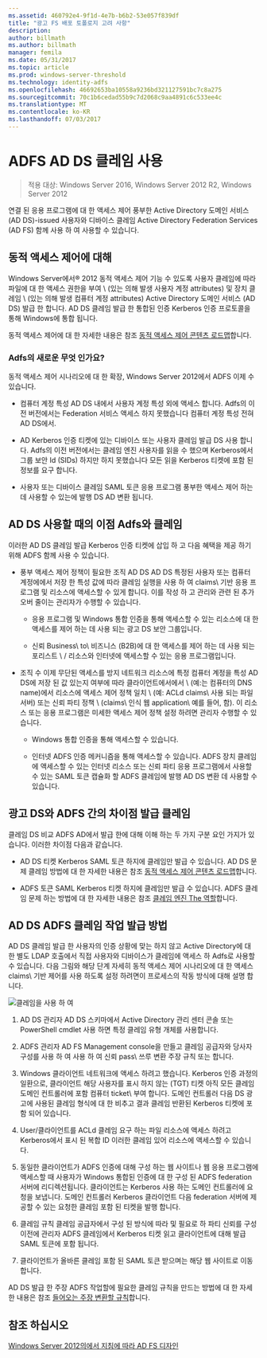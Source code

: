 ```yaml
---
ms.assetid: 460792e4-9f1d-4e7b-b6b2-53e057f839df
title: "광고 FS 배포 토폴로지 고려 사항"
description: 
author: billmath
ms.author: billmath
manager: femila
ms.date: 05/31/2017
ms.topic: article
ms.prod: windows-server-threshold
ms.technology: identity-adfs
ms.openlocfilehash: 46692653ba10558a9236bd321127591bc7c8a275
ms.sourcegitcommit: 70c1b6cedad55b9c7d2068c9aa4891c6c533ee4c
ms.translationtype: MT
ms.contentlocale: ko-KR
ms.lasthandoff: 07/03/2017
---
```

# <a name="using-ad-ds-claims-with-ad-fs"></a>ADFS AD DS 클레임 사용
  
>적용 대상: Windows Server 2016, Windows Server 2012 R2, Windows Server 2012
  
연결 된 응용 프로그램에 대 한 액세스 제어 풍부한 Active Directory 도메인 서비스 \(AD DS\)\-issued 사용자와 디바이스 클레임 Active Directory Federation Services \(AD FS\) 함께 사용 하 여 사용할 수 있습니다.  
  
## <a name="about-dynamic-access-control"></a>동적 액세스 제어에 대해  
Windows Server에서® 2012 동적 액세스 제어 기능 수 있도록 사용자 클레임에 따라 파일에 대 한 액세스 권한을 부여 \ (있는 의해 발생 사용자 계정 attributes\) 및 장치 클레임 \ (있는 의해 발생 컴퓨터 계정 attributes\) Active Directory 도메인 서비스 \(AD DS\) 발급 한 합니다. AD DS 클레임 발급 한 통합된 인증 Kerberos 인증 프로토콜을 통해 Windows에 통합 됩니다.  
  
동적 액세스 제어에 대 한 자세한 내용은 참조 [동적 액세스 제어 콘텐츠 로드맵](../../solution-guides/Dynamic-Access-Control--Scenario-Overview.md#BKMK_APP)합니다.  
  
### <a name="whats-new-in-ad-fs"></a>Adfs의 새로운 무엇 인가요?  
동적 액세스 제어 시나리오에 대 한 확장, Windows Server 2012에서 ADFS 이제 수 있습니다.  
  
-   컴퓨터 계정 특성 AD DS 내에서 사용자 계정 특성 외에 액세스 합니다. Adfs의 이전 버전에서는 Federation 서비스 액세스 하지 못했습니다 컴퓨터 계정 특성 전혀 AD DS에서.  
  
-   AD Kerberos 인증 티켓에 있는 디바이스 또는 사용자 클레임 발급 DS 사용 합니다. Adfs의 이전 버전에서는 클레임 엔진 사용자를 읽을 수 했으며 Kerberos에서 그룹 보안 Id \(SIDs\) 하지만 하지 못했습니다 모든 읽을 Kerberos 티켓에 포함 된 정보를 요구 합니다.  
  
-   사용자 또는 디바이스 클레임 SAML 토큰 응용 프로그램 풍부한 액세스 제어 하는 데 사용할 수 있는에 발행 DS AD 변환 됩니다.  
  
## <a name="benefits-of-using-ad-ds-claims-with-ad-fs"></a>AD DS 사용할 때의 이점 Adfs와 클레임  
이러한 AD DS 클레임 발급 Kerberos 인증 티켓에 삽입 하 고 다음 혜택을 제공 하기 위해 ADFS 함께 사용 수 있습니다.  
  
-   풍부 액세스 제어 정책이 필요한 조직 AD DS AD DS 특정된 사용자 또는 컴퓨터 계정에에서 저장 한 특성 값에 따라 클레임 실행을 사용 하 여 claims\ 기반 응용 프로그램 및 리소스에 액세스할 수 있게 합니다. 이를 작성 하 고 관리와 관련 된 추가 오버 줄이는 관리자가 수행할 수 있습니다.  
  
    -   응용 프로그램 및 Windows 통합 인증을 통해 액세스할 수 있는 리소스에 대 한 액세스를 제어 하는 데 사용 되는 광고 DS 보안 그룹입니다.  
  
    -   신뢰 Business\ to\ 비즈니스 \(B2B\)에 대 한 액세스를 제어 하는 데 사용 되는 포리스트 \ / 리소스와 인터넷에 액세스할 수 있는 응용 프로그램입니다.  
  
-   조직 수 이제 무단된 액세스를 방지 네트워크 리소스에 특정 컴퓨터 계정을 특성 AD DS에 저장 된 값 있는지 여부에 따라 클라이언트에서에서 \ (예:는 컴퓨터의 DNS name\)에서 리소스에 액세스 제어 정책 일치 \ (예: ACLd claims\ 사용 되는 파일 서버) 또는 신뢰 파티 정책 \ (claims\ 인식 웹 application\ 예를 들어, 함). 이 리소스 또는 응용 프로그램은 미세한 액세스 제어 정책 설정 하려면 관리자 수행할 수 있습니다.  
  
    -   Windows 통합 인증을 통해 액세스할 수 있습니다.  
  
    -   인터넷 ADFS 인증 메커니즘을 통해 액세스할 수 있습니다. ADFS 장치 클레임에 액세스할 수 있는 인터넷 리소스 또는 신뢰 파티 응용 프로그램에서 사용할 수 있는 SAML 토큰 캡슐화 할 ADFS 클레임에 발행 AD DS 변환 데 사용할 수 있습니다.  
  
## <a name="differences-between-ad-ds-and-ad-fs-issued-claims"></a>광고 DS와 ADFS 간의 차이점 발급 클레임  
클레임 DS 비교 ADFS AD에서 발급 한에 대해 이해 하는 두 가지 구분 요인 가지가 있습니다. 이러한 차이점 다음과 같습니다.  
  
-   AD DS 티켓 Kerberos SAML 토큰 하지에 클레임만 발급 수 있습니다. AD DS 문제 클레임 방법에 대 한 자세한 내용은 참조 [동적 액세스 제어 콘텐츠 로드맵](../../solution-guides/Dynamic-Access-Control--Scenario-Overview.md#BKMK_APP)합니다.  
  
-   ADFS 토큰 SAML Kerberos 티켓 하지에 클레임만 발급 수 있습니다. ADFS 클레임 문제 하는 방법에 대 한 자세한 내용은 참조 [클레임 엔진 The 역할](../../ad-fs/technical-reference/The-Role-of-the-Claims-Engine.md)합니다.  
  
## <a name="how-ad-ds-issued-claims-work-with-ad-fs"></a>AD DS ADFS 클레임 작업 발급 방법  
AD DS 클레임 발급 한 사용자의 인증 상황에 맞는 하지 않고 Active Directory에 대 한 별도 LDAP 호출에서 직접 사용자와 디바이스가 클레임에 액세스 하 Adfs로 사용할 수 있습니다. 다음 그림와 해당 단계 자세히 동적 액세스 제어 시나리오에 대 한 액세스 claims\ 기반 제어를 사용 하도록 설정 하려면이 프로세스의 작동 방식에 대해 설명 합니다.  
  
![클레임을 사용 하 여](media/UsingADDSClaimswithADFS.gif)  
  
1.  AD DS 관리자 AD DS 스키마에서 Active Directory 관리 센터 콘솔 또는 PowerShell cmdlet 사용 하면 특정 클레임 유형 개체를 사용합니다.  
  
2.  ADFS 관리자 AD FS Management console을 만들고 클레임 공급자와 당사자 구성를 사용 하 여 사용 하 여 신뢰 pass\ 쓰루 변환 주장 규칙 또는 합니다.  
  
3.  Windows 클라이언트 네트워크에 액세스 하려고 했습니다. Kerberos 인증 과정의 일환으로, 클라이언트 해당 사용자를 표시 하지 않는 \(TGT\) 티켓 아직 모든 클레임 도메인 컨트롤러에 포함 컴퓨터 ticket\ 부여 합니다. 도메인 컨트롤러 다음 DS 광고에 사용된 클레임 형식에 대 한 비추고 결과 클레임 반환된 Kerberos 티켓에 포함 되어 있습니다.  
  
4.  User\/클라이언트를 ACLd 클레임 요구 하는 파일 리소스에 액세스 하려고 Kerberos에서 표시 된 복합 ID 이러한 클레임 있어 리소스에 액세스할 수 있습니다.  
  
5.  동일한 클라이언트가 ADFS 인증에 대해 구성 하는 웹 사이트나 웹 응용 프로그램에 액세스할 때 사용자가 Windows 통합된 인증에 대 한 구성 된 ADFS federation 서버에 리디렉션됩니다. 클라이언트는 Kerberos 사용 하는 도메인 컨트롤러에 요청을 보냅니다. 도메인 컨트롤러 Kerberos 클라이언트 다음 federation 서버에 제공할 수 있는 요청한 클레임 포함 된 티켓을 발행 합니다.  
  
6.  클레임 규칙 클레임 공급자에서 구성 된 방식에 따라 및 필요로 하 파티 신뢰를 구성 이전에 관리자 ADFS 클레임에서 Kerberos 티켓 읽고 클라이언트에 대해 발급 SAML 토큰에 포함 됩니다.  
  
7.  클라이언트가 올바른 클레임 포함 된 SAML 토큰 받으며는 해당 웹 사이트로 이동 합니다.  
  
AD DS 발급 한 주장 ADFS 작업할에 필요한 클레임 규칙을 만드는 방법에 대 한 자세한 내용은 참조 [들어오는 주장 변환할 규칙](../../ad-fs/operations/Create-a-Rule-to-Transform-an-Incoming-Claim.md)합니다.  
  
## <a name="see-also"></a>참조 하십시오
[Windows Server 2012의에서 지침에 따라 AD FS 디자인](AD-FS-Design-Guide-in-Windows-Server-2012.md)
